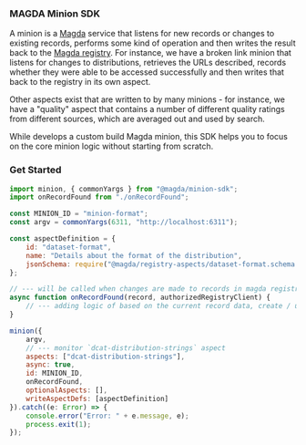 ### MAGDA Minion SDK

A minion is a [Magda](https://github.com/magda-io/magda) service that listens for new records or changes to existing records, performs some kind of operation and then writes the result back to the [Magda registry](https://github.com/magda-io/magda#registry). For instance, we have a broken link minion that listens for changes to distributions, retrieves the URLs described, records whether they were able to be accessed successfully and then writes that back to the registry in its own aspect.

Other aspects exist that are written to by many minions - for instance, we have a "quality" aspect that contains a number of different quality ratings from different sources, which are averaged out and used by search.

While develops a custom build Magda minion, this SDK helps you to focus on the core minion logic without starting from scratch.

### Get Started

```javascript
import minion, { commonYargs } from "@magda/minion-sdk";
import onRecordFound from "./onRecordFound";

const MINION_ID = "minion-format";
const argv = commonYargs(6311, "http://localhost:6311");

const aspectDefinition = {
    id: "dataset-format",
    name: "Details about the format of the distribution",
    jsonSchema: require("@magda/registry-aspects/dataset-format.schema.json")
};

// --- will be called when changes are made to records in magda registry
async function onRecordFound(record, authorizedRegistryClient) {
    // --- adding logic of based on the current record data, create / update extra data and save back to registry via `authorizedRegistryClient`
}

minion({
    argv,
    // --- monitor `dcat-distribution-strings` aspect
    aspects: ["dcat-distribution-strings"],
    async: true,
    id: MINION_ID,
    onRecordFound,
    optionalAspects: [],
    writeAspectDefs: [aspectDefinition]
}).catch((e: Error) => {
    console.error("Error: " + e.message, e);
    process.exit(1);
});
```
